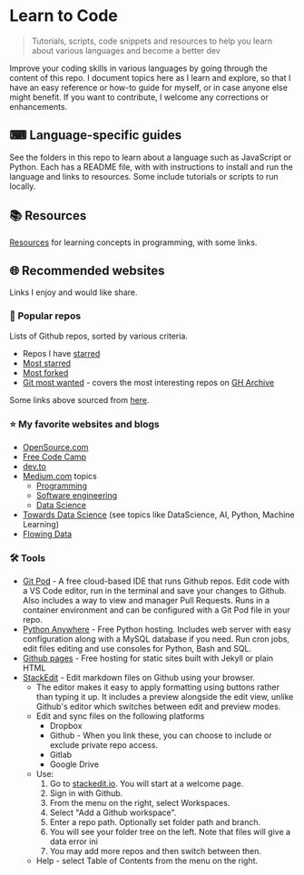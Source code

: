 # Learn to Code
> Tutorials, scripts, code snippets and resources to help you learn about various languages and become a better dev

Improve your coding skills in various languages by going through the content of this repo. I document topics here as I learn and explore, so that I have an easy reference or how-to guide for myself, or in case anyone else might benefit. If you want to contribute, I welcome any corrections or enhancements.

## ⌨ Language-specific guides

See the folders in this repo to learn about a language such as JavaScript or Python. Each has a README file, with with instructions to install and run the language and links to resources. Some include tutorials or scripts to run locally.

## 📚 Resources

[Resources](/resources.md) for learning concepts in programming, with some links.

## 🌐 Recommended websites

Links I enjoy and would like share.

### 🤩 Popular repos

Lists of Github repos, sorted by various criteria.

- Repos I have [starred](https://github.com/MichaelCurrin?tab=stars) 
- [Most starred](https://github.com/search?q=stars%3A%3E100&s=stars&type=Repositories)
- [Most forked](https://github.com/search?o=desc&q=stars:%3E1&s=forks&type=Repositories)
- [Git most wanted](http://gitmostwanted.com/) - covers the most interesting repos on [GH Archive](https://www.gharchive.org/)

Some links above sourced from [here](https://stackoverflow.com/questions/19855552/how-to-find-out-the-most-popular-repositories-on-github).

### ⭐ My favorite websites and blogs

- [OpenSource.com](https://opensource.com)
- [Free Code Camp](http://freeCodeCamp.org)
- [dev.to](https://dev.to)
- [Medium.com](https://medium.com) topics
    - [Programming](https://medium.com/topic/programming)
    - [Software engineering](https://medium.com/topic/software-engineering)
    - [Data Science](https://medium.com/topic/data-science)
- [Towards Data Science](https://towardsdatascience.com/) (see topics like DataScience, AI, Python, Machine Learning)
- [Flowing Data](https://flowingdata.com)

### 🛠 Tools

- [Git Pod](https://gitpod.io) - A free cloud-based IDE that runs Github repos. Edit code with a VS Code editor, run in the terminal and save your changes to Github. Also includes a way to view and manager Pull Requests. Runs in a container environment and can be configured with a Git Pod file in your repo.
- [Python Anywhere](https://pythonanywhere.com) - Free Python hosting. Includes web server with easy configuration along with a MySQL database if you need. Run cron jobs, edit files editing and use consoles for Python, Bash and SQL.
- [Github pages](https://pages.github.com/) - Free hosting for static sites built with Jekyll or plain HTML
- [StackEdit](https://stackedit.io/) - Edit markdown files on Github using your browser. 
    - The editor makes it easy to apply formatting using buttons rather than typing it up. It includes a preview alongside the edit view, unlike Github's editor which switches between edit and preview modes. 
    - Edit and sync files on the following platforms
        - Dropbox
        - Github - When you link these, you can choose to include or exclude private repo access.
        - Gitlab
        - Google Drive
    - Use:
        1. Go to [stackedit.io](https://stackedit.io/). You will start at a welcome page.
        2. Sign in with Github.
        3. From the menu on the right, select Workspaces.
        4. Select "Add a Github workspace".
        5. Enter a repo path. Optionally set folder path and branch.
        6. You will see your folder tree on the left. Note that files will give a data error ini
        7. You may add more repos and then switch between then.
    - Help - select Table of Contents from the menu on the right.
<!--stackedit_data:
eyJoaXN0b3J5IjpbLTIwMzI1OTg0MzldfQ==
-->